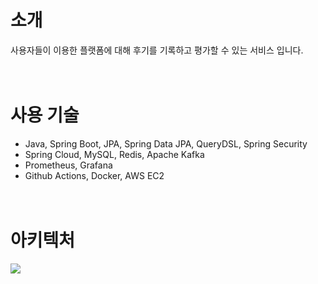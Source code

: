 # 소개
사용자들이 이용한 플랫폼에 대해 후기를 기록하고 평가할 수 있는 서비스 입니다.<br/><br/><br/>
# 사용 기술
- Java, Spring Boot, JPA, Spring Data JPA, QueryDSL, Spring Security
- Spring Cloud, MySQL, Redis, Apache Kafka
- Prometheus, Grafana
- Github Actions, Docker, AWS EC2<br/><br/><br/>

# 아키텍처
<img src="https://i.imgur.com/yuHgQwi.jpeg"/>
<br/>
<br/>
